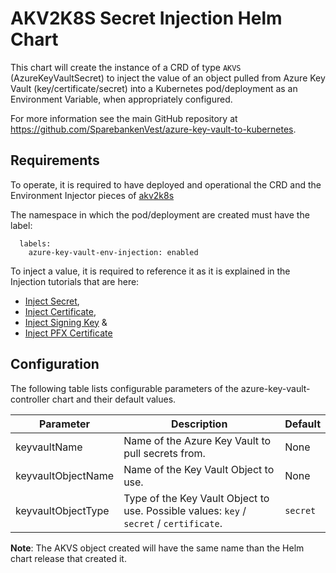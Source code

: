 # AKV2K8S Secret Injection Helm Chart

This chart will create the instance of a CRD of type ```AKVS``` (AzureKeyVaultSecret) to inject the value of an object pulled from Azure Key Vault (key/certificate/secret) into a Kubernetes pod/deployment as an Environment Variable, when appropriately configured.

For more information see the main GitHub repository at https://github.com/SparebankenVest/azure-key-vault-to-kubernetes.

## Requirements
To operate, it is required to have deployed and operational the CRD and the Environment Injector pieces of [akv2k8s](https://akv2k8s.io/installation/)

The namespace in which the pod/deployment are created must have the label:
```
  labels:
    azure-key-vault-env-injection: enabled
```

To inject a value, it is required to reference it as it is explained in the Injection tutorials that are here:
* [Inject Secret](https://akv2k8s.io/tutorials/env-injection/1-secret/),
* [Inject Certificate](https://akv2k8s.io/tutorials/env-injection/2-certificate/),
* [Inject Signing Key](https://akv2k8s.io/tutorials/env-injection/3-signing-key/) & 
* [Inject PFX Certificate](https://akv2k8s.io/tutorials/env-injection/5-pfx-certificate/)

## Configuration

The following table lists configurable parameters of the azure-key-vault-controller chart and their default values.

|               Parameter                |                Description                   |                  Default                 |
| -------------------------------------- | -------------------------------------------- | -----------------------------------------|
| keyvaultName                           | Name of the Azure Key Vault to pull secrets from.             | None                 |
| keyvaultObjectName                     | Name of the Key Vault Object to use.      | None         |
| keyvaultObjectType                     | Type of the Key Vault Object to use. Possible values: ```key``` / ```secret``` / ```certificate```.     | ```secret``` |

**Note**: The AKVS object created will have the same name than the Helm chart release that created it.